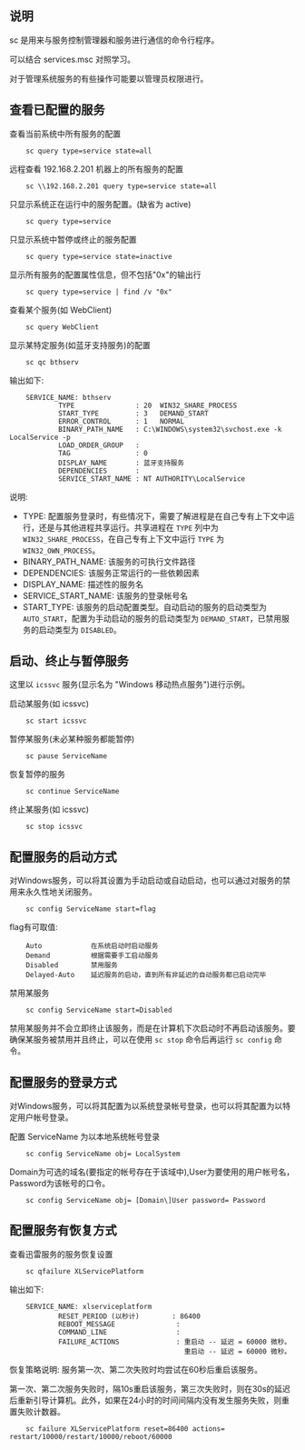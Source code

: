 
## 说明

sc 是用来与服务控制管理器和服务进行通信的命令行程序。

可以结合 services.msc 对照学习。

对于管理系统服务的有些操作可能要以管理员权限进行。


## 查看已配置的服务
    
查看当前系统中所有服务的配置
```
    sc query type=service state=all
```

远程查看 192.168.2.201 机器上的所有服务的配置
```
    sc \\192.168.2.201 query type=service state=all
```

只显示系统正在运行中的服务配置。(缺省为 active)
```
    sc query type=service
```

只显示系统中暂停或终止的服务配置
```
    sc query type=service state=inactive
```

显示所有服务的配置属性信息，但不包括"0x"的输出行
```
    sc query type=service | find /v "0x"
```

查看某个服务(如 WebClient)
```
    sc query WebClient
```

显示某特定服务(如蓝牙支持服务)的配置
```
    sc qc bthserv
```
输出如下:
```
    SERVICE_NAME: bthserv
            TYPE               : 20  WIN32_SHARE_PROCESS
            START_TYPE         : 3   DEMAND_START
            ERROR_CONTROL      : 1   NORMAL
            BINARY_PATH_NAME   : C:\WINDOWS\system32\svchost.exe -k LocalService -p
            LOAD_ORDER_GROUP   :
            TAG                : 0
            DISPLAY_NAME       : 蓝牙支持服务
            DEPENDENCIES       :
            SERVICE_START_NAME : NT AUTHORITY\LocalService
```
说明:
- TYPE: 配置服务登录时，有些情况下，需要了解进程是在自己专有上下文中运行，还是与其他进程共享运行。共享进程在 `TYPE` 列中为 `WIN32_SHARE_PROCESS`，在自己专有上下文中运行 `TYPE` 为 `WIN32_OWN_PROCESS`。
- BINARY_PATH_NAME: 该服务的可执行文件路径
- DEPENDENCIES: 该服务正常运行的一些依赖因素
- DISPLAY_NAME: 描述性的服务名
- SERVICE_START_NAME: 该服务的登录帐号名
- START_TYPE: 该服务的启动配置类型。自动启动的服务的启动类型为 `AUTO_START`，配置为手动启动的服务的启动类型为 `DEMAND_START`，已禁用服务的启动类型为 `DISABLED`。


## 启动、终止与暂停服务

这里以 `icssvc` 服务(显示名为 "Windows 移动热点服务")进行示例。

启动某服务(如 icssvc)
```
    sc start icssvc
```
    
暂停某服务(未必某种服务都能暂停)
```
    sc pause ServiceName
```

恢复暂停的服务
```
    sc continue ServiceName
```

终止某服务(如 icssvc)
```
    sc stop icssvc
```


## 配置服务的启动方式

对Windows服务，可以将其设置为手动启动或自动启动，也可以通过对服务的禁用来永久性地关闭服务。
```
    sc config ServiceName start=flag
```
flag有可取值:
```
    Auto            在系统启动时启动服务
    Demand          根据需要手工启动服务
    Disabled        禁用服务
    Delayed-Auto    延迟服务的启动，直到所有非延迟的自动服务都已启动完毕
```

禁用某服务
```
    sc config ServiceName start=Disabled
```  
禁用某服务并不会立即终止该服务，而是在计算机下次启动时不再启动该服务。要确保某服务被禁用并且终止，可以在使用 `sc stop` 命令后再运行 `sc config` 命令。


## 配置服务的登录方式

对Windows服务，可以将其配置为以系统登录帐号登录，也可以将其配置为以特定用户帐号登录。

配置 ServiceName 为以本地系统帐号登录
```
    sc config ServiceName obj= LocalSystem
```

Domain为可选的域名(要指定的帐号存在于该域中),User为要使用的用户帐号名，Password为该帐号的口令。
```
    sc config ServiceName obj= [Domain\]User password= Password
```


## 配置服务有恢复方式

查看迅雷服务的服务恢复设置 
```
    sc qfailure XLServicePlatform
```
输出如下:
```
    SERVICE_NAME: xlserviceplatform
            RESET_PERIOD (以秒计)        : 86400
            REBOOT_MESSAGE               :
            COMMAND_LINE                 :
            FAILURE_ACTIONS              : 重启动 -- 延迟 = 60000 微秒。
                                           重启动 -- 延迟 = 60000 微秒。
```
恢复策略说明: 服务第一次、第二次失败时均尝试在60秒后重启该服务。

第一次、第二次服务失败时，隔10s重启该服务，第三次失败时，则在30s的延迟后重新引导计算机。此外，如果在24小时的时间间隔内没有发生服务失败，则重置失败计数器。
```
    sc failure XLServicePlatform reset=86400 actions= restart/10000/restart/10000/reboot/60000
```
